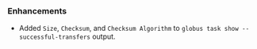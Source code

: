 
### Enhancements

* Added `Size`, `Checksum`, and `Checksum Algorithm` to `globus task show --successful-transfers` output.
